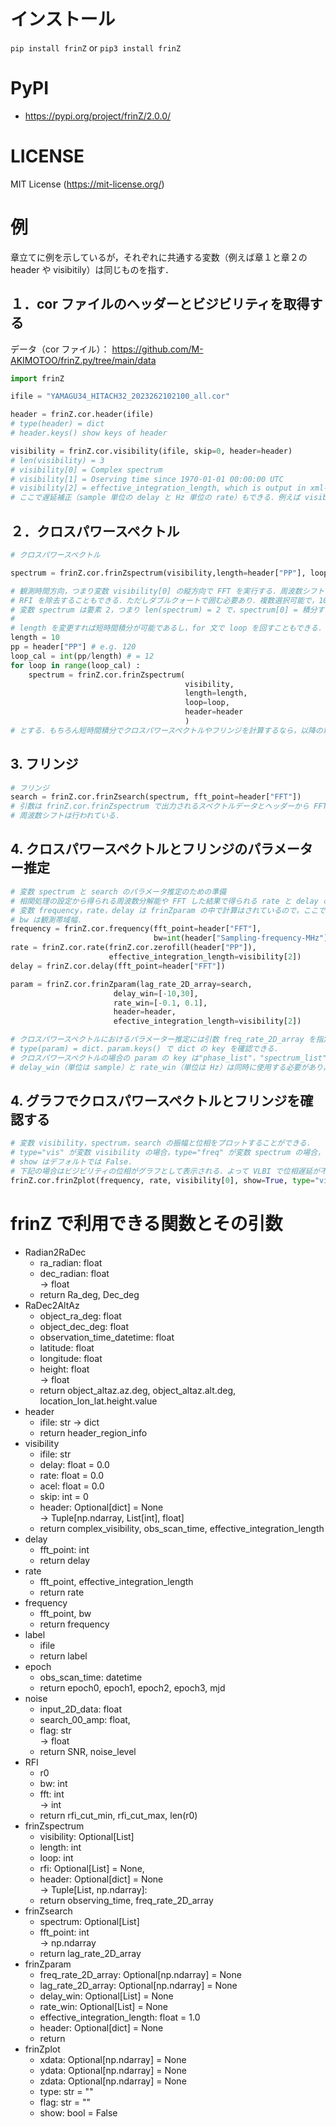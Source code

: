 
# インストール
``` pip install frinZ ```  or  ``` pip3 install frinZ ```


# PyPI  
- https://pypi.org/project/frinZ/2.0.0/

# LICENSE 
MIT License (https://mit-license.org/)

# 例
章立てに例を示しているが，それぞれに共通する変数（例えば章１と章２の header や visibitily）は同じものを指す．
## １．cor ファイルのヘッダーとビジビリティを取得する
データ（cor ファイル）： https://github.com/M-AKIMOTOO/frinZ.py/tree/main/data 
``` python
import frinZ 

ifile = "YAMAGU34_HITACH32_2023262102100_all.cor"

header = frinZ.cor.header(ifile)
# type(header) = dict
# header.keys() show keys of header

visibility = frinZ.cor.visibility(ifile, skip=0, header=header)
# len(visibility) = 3
# visibility[0] = Complex spectrum 
# visibility[1] = Oserving time since 1970-01-01 00:00:00 UTC
# visibility[2] = effective_integration_length, which is output in xml-file 
# ここで遅延補正（sample 単位の delay と Hz 単位の rate）もできる．例えば visibility = frinZ.cor.visibility(ifile, delay=11.1, rate=0.123, skip=0, header=header)
```

## ２．クロスパワースペクトル
``` python
# クロスパワースペクトル

spectrum = frinZ.cor.frinZspectrum(visibility,length=header["PP"], loop=0, header=header)

# 観測時間方向，つまり変数 visibility[0] の縦方向で FFT を実行する．周波数シフトは行われている．
# RFI を除去することもできる．ただしダブルクォートで囲む必要あり．複数選択可能で，10--100 MHz だけなら rfi=["10,100"] とすればいいし，400--512 MHZ も合わせて除去したいなら rfi=["10,100","400,512"] とする．
# 変数 spectrum は要素 2，つまり len(spectrum) = 2 で，spectrum[0] = 積分する開始時刻，spectrum[1] = FFT した結果．
#
# length を変更すれば短時間積分が可能であるし，for 文で loop を回すこともできる．ただし，frinZspectrum では length と loop の値から loop 回数を制御することはしていない．つまり観測時間が 600 秒で length = 60，loop = 100 としたときに，loop < 10 で停止しないので，これを自分で制御する必要がある．この方法は単純に変数 header から観測時間に相当する PP を変数へ格納して，自分で設定した length で割って loop とすればいい．つまり loop = PP/length とすれば良い．
length = 10
pp = header["PP"] # e.g. 120
loop_cal = int(pp/length) # = 12 
for loop in range(loop_cal) :
    spectrum = frinZ.cor.frinZspectrum(
                                       visibility,
                                       length=length, 
                                       loop=loop, 
                                       header=header
                                       )
# とする．もちろん短時間積分でクロスパワースペクトルやフリンジを計算するなら，以降の章で説明する例は for 文の中に書かなければならない．
```

## 3. フリンジ
``` python
# フリンジ
search = frinZ.cor.frinZsearch(spectrum, fft_point=header["FFT"])
# 引数は frinZ.cor.frinZspectrum で出力されるスペクトルデータとヘッダーから FFT 点数だけ．
# 周波数シフトは行われている．
``` 

## 4. クロスパワースペクトルとフリンジのパラメーター推定
``` python
# 変数 spectrum と search のパラメータ推定のための準備
# 相関処理の設定から得られる周波数分解能や FFT した結果で得られる rate と delay のデータ.
# 変数 frequency，rate，delay は frinZparam の中で計算はされているので，ここでは使用することはない．frinZplot で利用する．
# bw は観測帯域幅．
frequency = frinZ.cor.frequency(fft_point=header["FFT"], 
                                bw=int(header["Sampling-frequency-MHz"]/2))
rate = frinZ.cor.rate(frinZ.cor.zerofill(header["PP"]), 
                      effective_integration_length=visibility[2])
delay = frinZ.cor.delay(fft_point=header["FFT"])

param = frinZ.cor.frinZparam(lag_rate_2D_array=search, 
                       delay_win=[-10,30],
                       rate_win=[-0.1, 0.1], 
                       header=header,
                       efective_integration_length=visibility[2])

# クロスパワースペクトルにおけるパラメーター推定には引数 freq_rate_2D_array を指定して，フリンジのパラメータ推定には lag_rate_2D_array を指定する．つまり，上記の例ではフリンジのパラメータ推定を行っている．それらを同時に指定することはできない．
# type(param) = dict．param.keys() で dict の key を確認できる．
# クロスパワースペクトルの場合の param の key は"phase_list"，"spectrum_list"，"rate_list"， "fringe_amp"， "fringe_phase"，"fringe_spectrum"，"snr"，"noise"．フリンジの場合は "delay_list"，"rate_list"，"fringe_amp"，"fringe_phase"，"res_delay"，"res_rate"，"snr"，"noise"．
# delay_win（単位は sample）と rate_win（単位は Hz）は同時に使用する必要があり，それらを用いることで任意の範囲でフリンジのパラメーターを推定することができる．
```

## 4. グラフでクロスパワースペクトルとフリンジを確認する
``` python
# 変数 visibility，spectrum，search の振幅と位相をプロットすることができる．
# type="vis" が変数 visibility の場合，type="freq" が変数 spectrum の場合，type="time" が変数 search の場合である． そして flag="amp" 振幅，flag="phase" で位相のグラフを表示する．よって 6 種類のグラフを確認できる．
# show はデフォルトでは False．
# 下記の場合はビジビリティの位相がグラフとして表示される．よって VLBI で位相遅延が不正確なら位相回転を確認することができる．実際に ifile は山口ー日立基線の観測データで，遅延補正が不正確なので，位相回転を確認できる．
frinZ.cor.frinZplot(frequency, rate, visibility[0], show=True, type="vis", flag="phase")
```


# frinZ で利用できる関数とその引数

- Radian2RaDec
    - ra_radian: float  
    - dec_radian: float  
     -> float  
    - return Ra_deg, Dec_deg
- RaDec2AltAz
    - object_ra_deg: float    
    - object_dec_deg: float  
    - observation_time_datetime: float  
    - latitude: float  
    - longitude: float  
    - height: float  
     -> float 
    - return object_altaz.az.deg, object_altaz.alt.deg, location_lon_lat.height.value
- header
    - ifile: str -> dict 
    - return header_region_info
- visibility
    - ifile: str
    -    delay: float = 0.0  
    -    rate: float = 0.0   
    -    acel: float = 0.0  
    -    skip: int = 0   
    -    header: Optional[dict] = None  
         -> Tuple[np.ndarray, List[int], float]  
    - return complex_visibility, obs_scan_time, effective_integration_length
- delay  
    - fft_point: int   
    - return delay
- rate  
    - fft_point, effective_integration_length
    - return rate
- frequency
    - fft_point, bw
    - return frequency
- label
    - ifile
    - return label
- epoch
    - obs_scan_time: datetime
    - return epoch0, epoch1, epoch2, epoch3, mjd 
- noise
    - input_2D_data: float
    - search_00_amp: float,
    - flag: str    
     -> float
    - return SNR, noise_level
- RFI 
    - r0
    - bw: int  
    - fft: int      
     -> int
    - return rfi_cut_min, rfi_cut_max, len(r0)
- frinZspectrum
    - visibility: Optional[List]
    - length: int
    - loop: int
    - rfi: Optional[List] = None,
    - header: Optional[dict] = None    
    -> Tuple[List, np.ndarray]:
    - return  observing_time, freq_rate_2D_array
- frinZsearch
    - spectrum: Optional[List]
    - fft_point: int   
        -> np.ndarray 
    - return lag_rate_2D_array
- frinZparam
    - freq_rate_2D_array: Optional[np.ndarray] = None
    - lag_rate_2D_array: Optional[np.ndarray] = None
    - delay_win: Optional[List] = None
    - rate_win: Optional[List] = None
    - effective_integration_length: float = 1.0 
    - header: Optional[dict] = None
    - return 
- frinZplot
    - xdata: Optional[np.ndarray] = None 
    - ydata: Optional[np.ndarray] = None 
    - zdata: Optional[np.ndarray] = None
    - type: str = ""
    - flag: str = ""
    - show: bool = False

